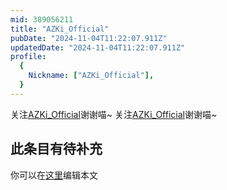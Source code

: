 ```yaml
---
mid: 389056211
title: "AZKi_Official"
pubDate: "2024-11-04T11:22:07.911Z"
updatedDate: "2024-11-04T11:22:07.911Z"
profile:
  {
    Nickname: ["AZKi_Official"],
  }
---
```


关注[AZKi_Official](https://space.bilibili.com/389056211)谢谢喵~ 关注[AZKi_Official](https://space.bilibili.com/389056211)谢谢喵~

## 此条目有待补充
你可以在[这里](https://github.com/Yuhanawa/VTuber.ICU-Content/edit/master/v/AZKi_Official/index.md)编辑本文
